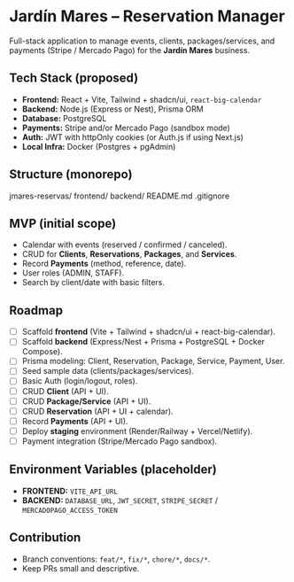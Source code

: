 # Jardín Mares – Reservation Manager

Full-stack application to manage events, clients, packages/services, and payments (Stripe / Mercado Pago) for the **Jardín Mares** business.

## Tech Stack (proposed)
- **Frontend:** React + Vite, Tailwind + shadcn/ui, `react-big-calendar`
- **Backend:** Node.js (Express or Nest), Prisma ORM
- **Database:** PostgreSQL
- **Payments:** Stripe and/or Mercado Pago (sandbox mode)
- **Auth:** JWT with httpOnly cookies (or Auth.js if using Next.js)
- **Local Infra:** Docker (Postgres + pgAdmin)

## Structure (monorepo)
jmares-reservas/
frontend/
backend/
README.md
.gitignore


## MVP (initial scope)
- Calendar with events (reserved / confirmed / canceled).
- CRUD for **Clients**, **Reservations**, **Packages**, and **Services**.
- Record **Payments** (method, reference, date).
- User roles (ADMIN, STAFF).
- Search by client/date with basic filters.

## Roadmap
- [ ] Scaffold **frontend** (Vite + Tailwind + shadcn/ui + react-big-calendar).
- [ ] Scaffold **backend** (Express/Nest + Prisma + PostgreSQL + Docker Compose).
- [ ] Prisma modeling: Client, Reservation, Package, Service, Payment, User.
- [ ] Seed sample data (clients/packages/services).
- [ ] Basic Auth (login/logout, roles).
- [ ] CRUD **Client** (API + UI).
- [ ] CRUD **Package/Service** (API + UI).
- [ ] CRUD **Reservation** (API + UI + calendar).
- [ ] Record **Payments** (API + UI).
- [ ] Deploy **staging** environment (Render/Railway + Vercel/Netlify).
- [ ] Payment integration (Stripe/Mercado Pago sandbox).

## Environment Variables (placeholder)
- **FRONTEND:** `VITE_API_URL`
- **BACKEND:** `DATABASE_URL`, `JWT_SECRET`, `STRIPE_SECRET` / `MERCADOPAGO_ACCESS_TOKEN`

## Contribution
- Branch conventions: `feat/*`, `fix/*`, `chore/*`, `docs/*`.
- Keep PRs small and descriptive.
